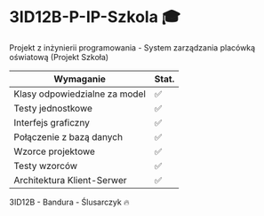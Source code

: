 # 3ID12B-P-IP-Szkola 🎓
Projekt z inżynierii programowania - System zarządzania placówką oświatową (Projekt Szkoła) 

| Wymaganie                     | Stat.              |
|-------------------------------|--------------------|
| Klasy odpowiedzialne za model | :white_check_mark: |
| Testy jednostkowe             | :white_check_mark: |
| Interfejs graficzny           | :white_check_mark: |
| Połączenie z bazą danych      | :white_check_mark: |
| Wzorce projektowe             | :white_check_mark: |
| Testy wzorców                 | :white_check_mark: |
| Architektura Klient-Serwer    | :white_check_mark: |

3ID12B - Bandura - Ślusarczyk 🔥
